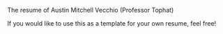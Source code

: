 The resume of Austin Mitchell Vecchio (Professor Tophat)

If you would like to use this as a template for your own resume, feel free!
